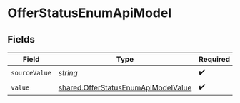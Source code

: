 # OfferStatusEnumApiModel


## Fields

| Field                                                                                             | Type                                                                                              | Required                                                                                          | Description                                                                                       |
| ------------------------------------------------------------------------------------------------- | ------------------------------------------------------------------------------------------------- | ------------------------------------------------------------------------------------------------- | ------------------------------------------------------------------------------------------------- |
| `sourceValue`                                                                                     | *string*                                                                                          | :heavy_check_mark:                                                                                | N/A                                                                                               |
| `value`                                                                                           | [shared.OfferStatusEnumApiModelValue](../../../sdk/models/shared/offerstatusenumapimodelvalue.md) | :heavy_check_mark:                                                                                | N/A                                                                                               |